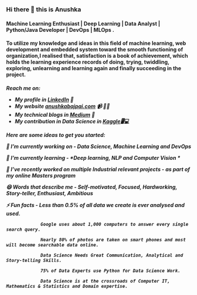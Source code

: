 ### Hi there 👋 this is Anushka

<!--
**anushka-DS/anushka-DS** is a ✨ _special_ ✨ repository because its `README.md` (this file) appears on your GitHub profile.
-->

<h4>Machine Learning Enthusiast | Deep Learning | Data Analyst | Python/Java Developer | DevOps | MLOps .</h4>
<h4>To utilize my knowledge and ideas in this field of machine learning, web development and embedded system toward the smooth functioning of organization,I realised that, satisfaction is a book of achievement, which holds the learning experience records of doing, trying, twiddling, exploring, unlearning and learning again and finally succeeding in the project.</h4>


<h5>Reach me on:
  
- My profile in <a href="https://www.linkedin.com/in/anushka-bajpai/">LinkedIn</a> 💼 
- My website <a href="https://inprogress.com/">anushkabajpai.com</a> 📹 ✍🏾
- My technical blogs in <a href="https://medium.com/@anushkhabajpai">Medium</a> 🏓
- My contribution in Data Science in <a href="https://www.kaggle.com/anushkaml">Kaggle</a>🖥💻



Here are some ideas to get you started:


🔭 I’m currently working on - *Data Science, Machine Learning and DevOps*

🌱 I’m currently learning - *Deep learning, NLP and Computer Vision *

👯 I’ve recently worked on multiple Industrial relevant projects - *as part of my online Masters program*

😄 Words that describe me - *Self-motivated, Focused, Hardworking, Story-teller, Enthusiast, Ambitious*

⚡ Fun facts -  *Less than 0.5% of all data we create is ever analysed and used.*
  
                 Google uses about 1,000 computers to answer every single search query.
  
                 Nearly 80% of photos are taken on smart phones and most will become searchable data online.
  
                 Data Science Needs Great Communication, Analytical and Story-telling Skills.
  
                 75% of Data Experts use Python for Data Science Work.
  
                 Data Science is at the crossroads of Computer IT, Mathematics & Statistics and Domain expertise.

